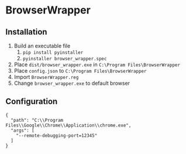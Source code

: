 # BrowserWrapper
## Installation
1. Build an executable file
   1. `pip install pyinstaller`
   2. `pyinstaller browser_wrapper.spec`
2. Place `dist/browser_wrapper.exe` in `C:\Program Files\BrowserWrapper` 
3. Place `config.json` to `C:\Program Files\BrowserWrapper`
4. Import `BrowserWrapper.reg` 
5. Change `browser_wrapper.exe` to default browser

## Configuration
```
{
  "path": "C:\\Program Files\\Google\\Chrome\\Application\\chrome.exe",
  "args": [
    "--remote-debugging-port=12345"
  ]
}
```